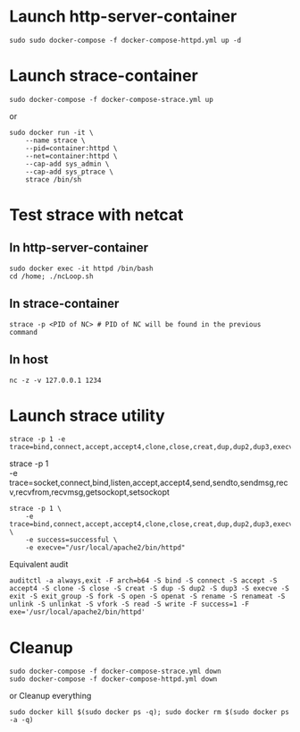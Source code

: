 # Launch http-server-container
```
sudo sudo docker-compose -f docker-compose-httpd.yml up -d
```
# Launch strace-container
```
sudo docker-compose -f docker-compose-strace.yml up
```
or 
```
sudo docker run -it \
	--name strace \
	--pid=container:httpd \
	--net=container:httpd \
	--cap-add sys_admin \
	--cap-add sys_ptrace \
	strace /bin/sh
```
# Test strace with netcat
## In http-server-container 
```
sudo docker exec -it httpd /bin/bash
cd /home; ./ncLoop.sh
```
## In strace-container
```
strace -p <PID of NC> # PID of NC will be found in the previous command
```
## In host
```
nc -z -v 127.0.0.1 1234
```

# Launch strace utility
```
strace -p 1 -e trace=bind,connect,accept,accept4,clone,close,creat,dup,dup2,dup3,execve,exit,exit_group,fork,open,openat,rename,renameat,unlink,unlinkat,vfork,read,write
```
strace -p 1 \
    -e trace=socket,connect,bind,listen,accept,accept4,send,sendto,sendmsg,recv,recvfrom,recvmsg,getsockopt,setsockopt


```
strace -p 1 \
    -e trace=bind,connect,accept,accept4,clone,close,creat,dup,dup2,dup3,execve,exit,exit_group,fork,open,openat,rename,renameat,unlink,unlinkat,vfork,read,write \
    -e success=successful \
    -e execve="/usr/local/apache2/bin/httpd"

```

Equivalent audit 

```
auditctl -a always,exit -F arch=b64 -S bind -S connect -S accept -S accept4 -S clone -S close -S creat -S dup -S dup2 -S dup3 -S execve -S exit -S exit_group -S fork -S open -S openat -S rename -S renameat -S unlink -S unlinkat -S vfork -S read -S write -F success=1 -F exe='/usr/local/apache2/bin/httpd'
```
# Cleanup
```
sudo docker-compose -f docker-compose-strace.yml down
sudo docker-compose -f docker-compose-httpd.yml down
```
or Cleanup everything
```
sudo docker kill $(sudo docker ps -q); sudo docker rm $(sudo docker ps -a -q)
```